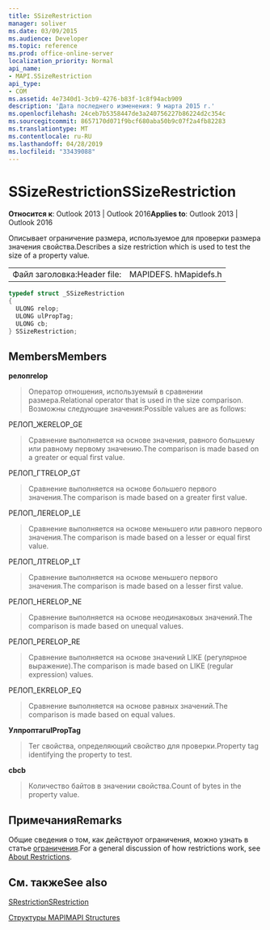 ```yaml
---
title: SSizeRestriction
manager: soliver
ms.date: 03/09/2015
ms.audience: Developer
ms.topic: reference
ms.prod: office-online-server
localization_priority: Normal
api_name:
- MAPI.SSizeRestriction
api_type:
- COM
ms.assetid: 4e7340d1-3cb9-4276-b83f-1c8f94acb909
description: 'Дата последнего изменения: 9 марта 2015 г.'
ms.openlocfilehash: 24ceb7b5358447de3a240756227b86224d2c354c
ms.sourcegitcommit: 8657170d071f9bcf680aba50b9c07f2a4fb82283
ms.translationtype: MT
ms.contentlocale: ru-RU
ms.lasthandoff: 04/28/2019
ms.locfileid: "33439088"
---
```

# <a name="ssizerestriction"></a><span data-ttu-id="c6f47-103">SSizeRestriction</span><span class="sxs-lookup"><span data-stu-id="c6f47-103">SSizeRestriction</span></span>

  
  
<span data-ttu-id="c6f47-104">**Относится к**: Outlook 2013 | Outlook 2016</span><span class="sxs-lookup"><span data-stu-id="c6f47-104">**Applies to**: Outlook 2013 | Outlook 2016</span></span> 
  
<span data-ttu-id="c6f47-105">Описывает ограничение размера, используемое для проверки размера значения свойства.</span><span class="sxs-lookup"><span data-stu-id="c6f47-105">Describes a size restriction which is used to test the size of a property value.</span></span> 
  
|||
|:-----|:-----|
|<span data-ttu-id="c6f47-106">Файл заголовка:</span><span class="sxs-lookup"><span data-stu-id="c6f47-106">Header file:</span></span>  <br/> |<span data-ttu-id="c6f47-107">MAPIDEFS. h</span><span class="sxs-lookup"><span data-stu-id="c6f47-107">Mapidefs.h</span></span>  <br/> |
   
```cpp
typedef struct _SSizeRestriction
{
  ULONG relop;
  ULONG ulPropTag;
  ULONG cb;
} SSizeRestriction;

```

## <a name="members"></a><span data-ttu-id="c6f47-108">Members</span><span class="sxs-lookup"><span data-stu-id="c6f47-108">Members</span></span>

 <span data-ttu-id="c6f47-109">**релоп**</span><span class="sxs-lookup"><span data-stu-id="c6f47-109">**relop**</span></span>
  
> <span data-ttu-id="c6f47-110">Оператор отношения, используемый в сравнении размера.</span><span class="sxs-lookup"><span data-stu-id="c6f47-110">Relational operator that is used in the size comparison.</span></span> <span data-ttu-id="c6f47-111">Возможны следующие значения:</span><span class="sxs-lookup"><span data-stu-id="c6f47-111">Possible values are as follows:</span></span> 
    
<span data-ttu-id="c6f47-112">РЕЛОП_ЖЕ</span><span class="sxs-lookup"><span data-stu-id="c6f47-112">RELOP_GE</span></span> 
  
> <span data-ttu-id="c6f47-113">Сравнение выполняется на основе значения, равного большему или равному первому значению.</span><span class="sxs-lookup"><span data-stu-id="c6f47-113">The comparison is made based on a greater or equal first value.</span></span>
    
<span data-ttu-id="c6f47-114">РЕЛОП_ГТ</span><span class="sxs-lookup"><span data-stu-id="c6f47-114">RELOP_GT</span></span> 
  
> <span data-ttu-id="c6f47-115">Сравнение выполняется на основе большего первого значения.</span><span class="sxs-lookup"><span data-stu-id="c6f47-115">The comparison is made based on a greater first value.</span></span>
    
<span data-ttu-id="c6f47-116">РЕЛОП_ЛЕ</span><span class="sxs-lookup"><span data-stu-id="c6f47-116">RELOP_LE</span></span> 
  
> <span data-ttu-id="c6f47-117">Сравнение выполняется на основе меньшего или равного первого значения.</span><span class="sxs-lookup"><span data-stu-id="c6f47-117">The comparison is made based on a lesser or equal first value.</span></span>
    
<span data-ttu-id="c6f47-118">РЕЛОП_ЛТ</span><span class="sxs-lookup"><span data-stu-id="c6f47-118">RELOP_LT</span></span> 
  
> <span data-ttu-id="c6f47-119">Сравнение выполняется на основе меньшего первого значения.</span><span class="sxs-lookup"><span data-stu-id="c6f47-119">The comparison is made based on a lesser first value.</span></span>
    
<span data-ttu-id="c6f47-120">РЕЛОП_НЕ</span><span class="sxs-lookup"><span data-stu-id="c6f47-120">RELOP_NE</span></span> 
  
> <span data-ttu-id="c6f47-121">Сравнение выполняется на основе неодинаковых значений.</span><span class="sxs-lookup"><span data-stu-id="c6f47-121">The comparison is made based on unequal values.</span></span>
    
<span data-ttu-id="c6f47-122">РЕЛОП_РЕ</span><span class="sxs-lookup"><span data-stu-id="c6f47-122">RELOP_RE</span></span> 
  
> <span data-ttu-id="c6f47-123">Сравнение выполняется на основе значений LIKE (регулярное выражение).</span><span class="sxs-lookup"><span data-stu-id="c6f47-123">The comparison is made based on LIKE (regular expression) values.</span></span>
    
<span data-ttu-id="c6f47-124">РЕЛОП_ЕК</span><span class="sxs-lookup"><span data-stu-id="c6f47-124">RELOP_EQ</span></span> 
  
> <span data-ttu-id="c6f47-125">Сравнение выполняется на основе равных значений.</span><span class="sxs-lookup"><span data-stu-id="c6f47-125">The comparison is made based on equal values.</span></span>
    
 <span data-ttu-id="c6f47-126">**Улпроптаг**</span><span class="sxs-lookup"><span data-stu-id="c6f47-126">**ulPropTag**</span></span>
  
> <span data-ttu-id="c6f47-127">Тег свойства, определяющий свойство для проверки.</span><span class="sxs-lookup"><span data-stu-id="c6f47-127">Property tag identifying the property to test.</span></span>
    
 <span data-ttu-id="c6f47-128">**cb**</span><span class="sxs-lookup"><span data-stu-id="c6f47-128">**cb**</span></span>
  
> <span data-ttu-id="c6f47-129">Количество байтов в значении свойства.</span><span class="sxs-lookup"><span data-stu-id="c6f47-129">Count of bytes in the property value.</span></span>
    
## <a name="remarks"></a><span data-ttu-id="c6f47-130">Примечания</span><span class="sxs-lookup"><span data-stu-id="c6f47-130">Remarks</span></span>

<span data-ttu-id="c6f47-131">Общие сведения о том, как действуют ограничения, можно узнать в статье [ограничения](about-restrictions.md).</span><span class="sxs-lookup"><span data-stu-id="c6f47-131">For a general discussion of how restrictions work, see [About Restrictions](about-restrictions.md).</span></span> 
  
## <a name="see-also"></a><span data-ttu-id="c6f47-132">См. также</span><span class="sxs-lookup"><span data-stu-id="c6f47-132">See also</span></span>



[<span data-ttu-id="c6f47-133">SRestriction</span><span class="sxs-lookup"><span data-stu-id="c6f47-133">SRestriction</span></span>](srestriction.md)


[<span data-ttu-id="c6f47-134">Структуры MAPI</span><span class="sxs-lookup"><span data-stu-id="c6f47-134">MAPI Structures</span></span>](mapi-structures.md)

